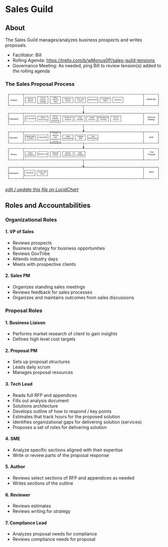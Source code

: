 # Sales Guild

## About
The Sales Guild manages/analyzes business prospects and writes proposals.

* Facilitator: Bill
* Rolling Agenda: <https://trello.com/b/wMonus0P/sales-guild-tensions>
* Governance Meeting: As needed, ping Bill to review tension(s) added to the rolling agenda

### The Sales Proposal Process

![Sales Proposal Process](/images/Sales_Process__3_22_17___Lucidchart.jpg)

_[edit / update this file on LucidChart](https://www.lucidchart.com/documents/edit/06f806cb-a2ab-4c24-a85d-4d7b95777dfa#)_

## Roles and Accountabilities

### Organizational Roles

#### 1. VP of Sales
* Reviews prospects
* Business strategy for business opportunities
* Reviews GovTribe
* Attends industry days
* Meets with prospective clients

#### 2. Sales PM
* Organizes standing sales meetings
* Reviews feedback for sales processes
* Organizes and maintains outcomes from sales discussions

### Proposal Roles

#### 1. Business Liaison
* Performs market research of client to gain insights
* Defines high level cost targets

#### 2. Proposal PM
* Sets up proposal structures
* Leads daily scrum
* Manages proposal resources

#### 3. Tech Lead
* Reads full RFP and appendices
* Fills out analysis document
* Solutions architecture
* Develops outline of how to respond / key points
* Estimates that track hours for the proposed solution
* Identifies organizational gaps for delivering solution (services)
* Proposes a set of roles for delivering solution

#### 4. SME
* Analyze specific sections aligned with their expertise
* Write or review parts of the proposal response

#### 5. Author
* Reviews select sections of RFP and appendices as needed
* Writes sections of the outline

#### 6. Reviewer
* Reviews estimates
* Reviews writing for strategy

#### 7. Compliance Lead
* Analyzes proposal needs for compliance
* Reviews compliance needs for proposal
